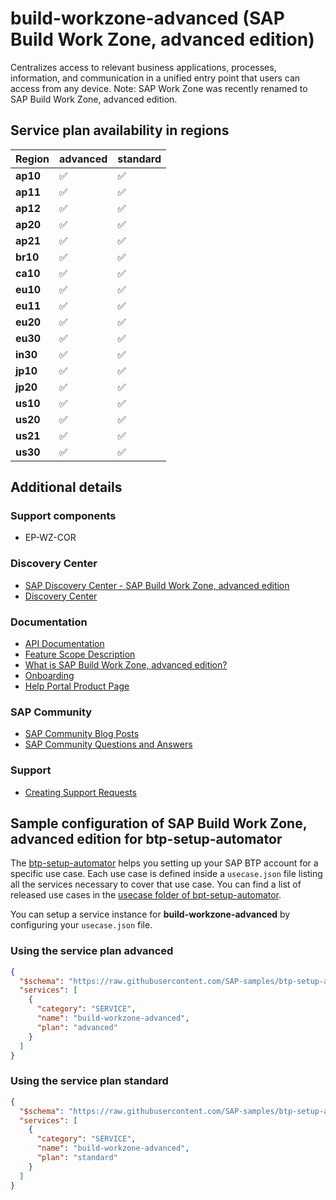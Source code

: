 # build-workzone-advanced (SAP Build Work Zone, advanced edition)

Centralizes access to relevant business applications, processes, information, and communication in a unified entry point that users can access from any device. Note: SAP Work Zone was recently renamed to SAP Build Work Zone, advanced edition.

## Service plan availability in regions

| Region | advanced | standard |
|--------|----------|----------|
|  **ap10** | ✅ | ✅ |
|  **ap11** | ✅ | ✅ |
|  **ap12** | ✅ | ✅ |
|  **ap20** | ✅ | ✅ |
|  **ap21** | ✅ | ✅ |
|  **br10** | ✅ | ✅ |
|  **ca10** | ✅ | ✅ |
|  **eu10** | ✅ | ✅ |
|  **eu11** | ✅ | ✅ |
|  **eu20** | ✅ | ✅ |
|  **eu30** | ✅ | ✅ |
|  **in30** | ✅ | ✅ |
|  **jp10** | ✅ | ✅ |
|  **jp20** | ✅ | ✅ |
|  **us10** | ✅ | ✅ |
|  **us20** | ✅ | ✅ |
|  **us21** | ✅ | ✅ |
|  **us30** | ✅ | ✅ |

## Additional details

### Support components

- EP-WZ-COR

### Discovery Center

- [SAP Discovery Center - SAP Build Work Zone, advanced edition](https://discovery-center.cloud.sap/serviceCatalog/sap-build-work-zone-advanced-edition)
- [Discovery Center](https://discovery-center.cloud.sap/serviceCatalog/sap-work-zone)

### Documentation

- [API Documentation](https://jam2.sapjam.com/work_zone/ODataDocs/ui)
- [Feature Scope Description](https://help.sap.com/doc/38609c8ddb7c418ba864e9ded377f1e8/)
- [What is SAP Build Work Zone, advanced edition?](https://help.sap.com/docs/BTP/b03c84105ff74f809631e494bd612e83/5c0103b130de411fb2a4b5416e36d767.html)
- [Onboarding](https://help.sap.com/docs/BTP/b03c84105ff74f809631e494bd612e83/f8c6eab5b9c8437f9367271863ac90eb.html)
- [Help Portal Product Page](https://help.sap.com/docs/WZ)

### SAP Community

- [SAP Community Blog Posts](https://community.sap.com/search/?ct=blog&q=SAP%20Build%20Work%20Zone%2C%20advanced%20edition)
- [SAP Community Questions and Answers](https://community.sap.com/search/?ct=qa&q=SAP%20Build%20Work%20Zone%2C%20advanced%20edition)

### Support

- [Creating Support Requests](https://help.sap.com/docs/BTP/b03c84105ff74f809631e494bd612e83/37b79483b56c4f088ce01f1d9f444459.html)

## Sample configuration of **SAP Build Work Zone, advanced edition** for btp-setup-automator

The [btp-setup-automator](https://github.com/SAP-samples/btp-setup-automator) helps you setting up your SAP BTP account for a specific use case. Each use case is defined inside a `usecase.json` file listing all the services necessary to cover that use case. You can find a list of released use cases in the [usecase folder of bpt-setup-automator](https://github.com/SAP-samples/btp-setup-automator/tree/main/usecases).

You can setup a service instance for **build-workzone-advanced** by configuring your `usecase.json` file.

### Using the service plan **advanced**

```json
{
  "$schema": "https://raw.githubusercontent.com/SAP-samples/btp-setup-automator/main/libs/btpsa-usecase.json",
  "services": [
    {
      "category": "SERVICE",
      "name": "build-workzone-advanced",
      "plan": "advanced"
    }
  ]
}
```

### Using the service plan **standard**

```json
{
  "$schema": "https://raw.githubusercontent.com/SAP-samples/btp-setup-automator/main/libs/btpsa-usecase.json",
  "services": [
    {
      "category": "SERVICE",
      "name": "build-workzone-advanced",
      "plan": "standard"
    }
  ]
}
```
